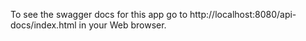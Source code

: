 To see the swagger docs for this app go to http://localhost:8080/api-docs/index.html in your Web browser.
